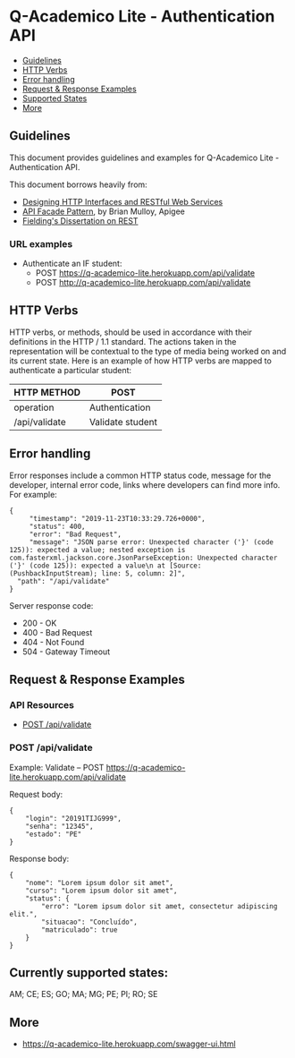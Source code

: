 # Q-Academico Lite - Authentication API

* [Guidelines](#guidelines)
* [HTTP Verbs](#http-verbs)
* [Error handling](#error-handling)
* [Request & Response Examples](#request--response-examples)
* [Supported States](#currently-supported-states)
* [More](#more)

## Guidelines

This document provides guidelines and examples for Q-Academico Lite - Authentication API.

This document borrows heavily from:
* [Designing HTTP Interfaces and RESTful Web Services](https://www.youtube.com/watch?v=zEyg0TnieLg)
* [API Facade Pattern](http://apigee.com/about/resources/ebooks/api-fa%C3%A7ade-pattern), by Brian Mulloy, Apigee
* [Fielding's Dissertation on REST](http://www.ics.uci.edu/~fielding/pubs/dissertation/top.htm)

### URL examples
* Authenticate an IF student:
    * POST https://q-academico-lite.herokuapp.com/api/validate
    * POST http://q-academico-lite.herokuapp.com/api/validate

## HTTP Verbs

HTTP verbs, or methods, should be used in accordance with their definitions in the HTTP / 1.1 standard. The actions taken in the representation will be contextual to the type of media being worked on and its current state. Here is an example of how HTTP verbs are mapped to authenticate a particular student:

| HTTP METHOD  | POST            |
| -------------| --------------- | 
| operation    | Authentication  | 
| /api/validate| Validate student|

## Error handling

Error responses include a common HTTP status code, message for the developer, internal error code, links where developers can find more info. For example:

    {
         "timestamp": "2019-11-23T10:33:29.726+0000",
         "status": 400,
         "error": "Bad Request",
         "message": "JSON parse error: Unexpected character ('}' (code 125)): expected a value; nested exception is        com.fasterxml.jackson.core.JsonParseException: Unexpected character ('}' (code 125)): expected a value\n at [Source:    (PushbackInputStream); line: 5, column: 2]",
      "path": "/api/validate"
    }

Server response code:
* 200 - OK
* 400 - Bad Request
* 404 - Not Found
* 504 - Gateway Timeout

## Request & Response Examples

### API Resources

  - [POST /api/validate](#Post)


### POST /api/validate

Example: Validate – POST  https://q-academico-lite.herokuapp.com/api/validate

Request body:

    {
        "login": "20191TIJG999",
        "senha": "12345",
        "estado": "PE"
    }
    
Response body:

    {
        "nome": "Lorem ipsum dolor sit amet",
        "curso": "Lorem ipsum dolor sit amet",
        "status": {
            "erro": "Lorem ipsum dolor sit amet, consectetur adipiscing elit.",
            "situacao": "Concluído",
            "matriculado": true
        }
    }
    
## Currently supported states:

   AM; CE; ES; GO; MA; MG; PE; PI; RO; SE


## More
   * https://q-academico-lite.herokuapp.com/swagger-ui.html
